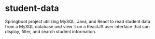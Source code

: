 # student-data
Springboot project utilizing MySQL, Java, and React to read student data from a MySQL database and view it on a ReactJS user interface that can display, filter, and search student information.
